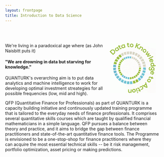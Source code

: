 ```yaml
---
layout: frontpage
title: Introduction to Data Science
---
```


<br><br><br>
<img src="figures/data2action.gif" width="30%" alt="Site logo" align = "right" style="margin:0px 10px">
We're living in a paradoxical age where (as John Naisbitt puts it) 
#### "We are drowning in data but starving for knowledge."

QUANTURK's overarching aim is to put data analytics and machine intelligence to work for developing optimal investment streategies for all possible frequencies (low, mid and high).

QFP (Quantitative Finance for Professionals) as part of QUANTURK is a capacity building initiative and continuously updated training programme that is tailored to the everyday needs of finance professionals. It comprises several quantitative skills courses which are taught by qualified financial mathematicians in a simple language. QFP pursues a balance between theory and practice, and it aims to bridge the gap between finance practitioners and state-of-the-art quantitative finance tools. The Programme is envisioned to be a one-stop-shop for finance practitioners where they can acquire the most essential technical skills -- be it risk management, portfolio optimization, asset pricing or making predictions.




